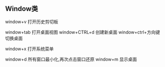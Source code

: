 ## Window类

window+v            打开历史剪切板

window+tab          打开桌面视图
window+CTRL+d       创建新桌面 
window+ctrl+方向键  切换桌面

window+x            打开系统菜单

window+d            所有窗口最小化,再次点击窗口还原
window+m            显示桌面
